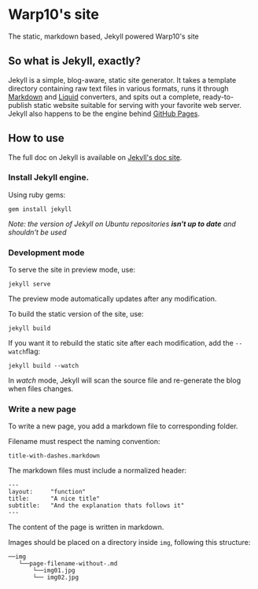 # Warp10's site

The static, markdown based, Jekyll powered Warp10's site

## So what is Jekyll, exactly?

Jekyll is a simple, blog-aware, static site generator. It takes a template directory containing raw text files in various formats, runs it through [Markdown](http://daringfireball.net/projects/markdown/) and [Liquid](https://github.com/Shopify/liquid/wiki) converters, and spits out a complete, ready-to-publish static website suitable for serving with your favorite web server. Jekyll also happens to be the engine behind [GitHub Pages](http://pages.github.com/).


## How to use

The full doc on Jekyll is available on [Jekyll's doc site](http://jekyllrb.com/docs/home/).


### Install Jekyll engine.

Using ruby gems:

```text
gem install jekyll
```

*Note: the version of Jekyll on Ubuntu repositories **isn't up to date** and shouldn't be used*


### Development mode

To serve the site in preview mode, use:

```text
jekyll serve
```

The preview mode automatically updates after any modification.

To build the static version of the site, use:

```text
jekyll build
```

If you want it to rebuild the static site after each modification, add the `--watch`flag:

```text
jekyll build --watch
```

In *watch* mode, Jekyll will scan the source file and re-generate the blog when files changes.    


### Write a new page

To write a new page, you add a markdown file to corresponding folder.

Filename must respect the naming convention:

```text
title-with-dashes.markdown
```

The markdown files must include a normalized header:

```text
---
layout:     "function"
title:      "A nice title"
subtitle:   "And the explanation thats follows it"
---    
```

The content of the page is written in markdown.

Images should be placed on  a directory inside `img`, following this structure:


```text
──img
   └──page-filename-without-.md
       └──img01.jpg
       └── img02.jpg
```

